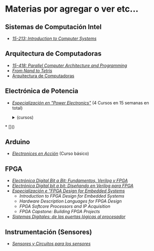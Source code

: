 # Materias por agregar o ver etc...
## Sistemas de Computación Intel
* [*15-213: Introduction to Computer Systems*](https://scs.hosted.panopto.com/Panopto/Pages/Sessions/List.aspx#folderID=%22b96d90ae-9871-4fae-91e2-b1627b43e25e%22&sortColumn=10&sortAscending=true)

## Arquitectura de Computadoras
* [*15-418: Parallel Computer Architecture and Programming*](https://scs.hosted.panopto.com/Panopto/Pages/Sessions/List.aspx#maxResults=150&folderID=%22dec5d23e-fec9-4f51-b532-f7adcf31276c%22&sortColumn=1&sortAscending=true)
* [*From Nand to Tetris*](https://www.nand2tetris.org/)
* [Arquitectura de Computadoras](https://www.coursera.org/learn/comparch)

## Electrónica de Potencia
* [*Especialización en "Power Electronics"*](https://www.coursera.org/specializations/power-electronics) (4 Cursos en 15 semanas en total)<details>
  <summary>(cursos)</summary>
 
  * Introduction to Power Electronics
  * Converter Circuits
  * Converter Control
  * Magnetics for Power Electronic Converters 
</details> 
* []()

## Arduino
* [*Electronices en Acción*](https://www.coursera.org/learn/electrones-en-accion) (Curso básico)

## FPGA
* [*Electrónica Digital Bit a Bit: Fundamentos, Verilog y FPGA*](https://www.coursera.org/learn/electronica-digital-bit-a-bit-fundamentos)
* [*Electrónica Digital bit a bit: Diseñando en Verilog para FPGA*](https://www.coursera.org/learn/electronica-digital-bit-a-bit-disenando-circuitos-complejos)
* [*Especialización e "FPGA Design for Embedded Systems*](https://www.coursera.org/specializations/fpga-design)
  * *Introduction to FPGA Design for Embedded Systems*
  * *Hardware Description Languages for FPGA Design*
  * *FPGA Softcore Processors and IP Acquisition*
  * *FPGA Capstone: Building FPGA Projects*
* [*Sistemas Digitales: de las puertas lógicas al procesador*](https://www.coursera.org/learn/sistemas-digitales)

## Instrumentación (Sensores)
* [*Sensores y Circuitos para los sensores*](https://www.coursera.org/learn/sensors-circuit-interface)
